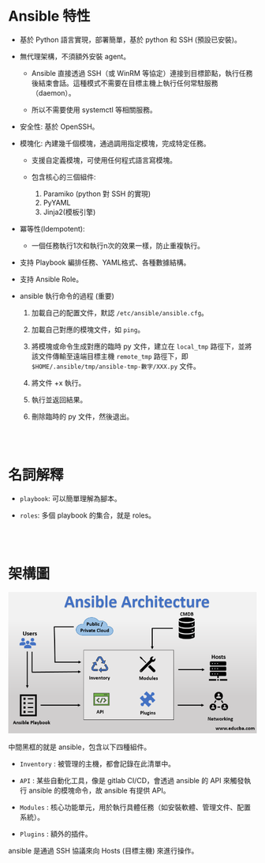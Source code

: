 # Ansible 特性

* 基於 Python 語言實現，部署簡單，基於 python 和 SSH (預設已安裝)。

* 無代理架構，不須額外安裝 agent。

    * Ansible 直接透過 SSH（或 WinRM 等協定）連接到目標節點，執行任務後結束會話。這種模式不需要在目標主機上執行任何常駐服務（daemon）。

    * 所以不需要使用 systemctl 等相關服務。

* 安全性: 基於 OpenSSH。

* 模塊化: 內建幾千個模塊，通過調用指定模塊，完成特定任務。

    * 支援自定義模塊，可使用任何程式語言寫模塊。

    * 包含核心的三個組件: 
        1. Paramiko (python 對 SSH 的實現)
        2. PyYAML
        3. Jinja2(模板引擎)

* 冪等性(Idempotent): 

    * 一個任務執行1次和執行n次的效果一樣，防止重複執行。

* 支持 Playbook 編排任務、YAML格式、各種數據結構。

* 支持 Ansible Role。

* ansible 執行命令的過程 (重要)

    1. 加載自己的配置文件，默認 `/etc/ansible/ansible.cfg`。

    2. 加載自己對應的模塊文件，如 `ping`。

    3. 將模塊或命令生成對應的臨時 py 文件，建立在 `local_tmp` 路徑下，並將該文件傳輸至遠端目標主機 `remote_tmp` 路徑下，即 `$HOME/.ansible/tmp/ansible-tmp-數字/XXX.py` 文件。

    4. 將文件 +x 執行。

    5. 執行並返回結果。

    6. 刪除臨時的 py 文件，然後退出。


<br/>

<br/>

# 名詞解釋

* `playbook`: 可以簡單理解為腳本。

* `roles`: 多個 playbook 的集合，就是 roles。


<br/>

<br/>

# 架構圖

<img src='../_image/ansible-architecture.png'>

<br/>



中間黑框的就是 ansible，包含以下四種組件。

* `Inventory` : 被管理的主機，都會記錄在此清單中。

* `API` : 某些自動化工具，像是 gitlab CI/CD，會透過 ansible 的 API 來觸發執行 ansible 的模塊命令，故 ansible 有提供 API。

* `Modules` : 核心功能單元，用於執行具體任務（如安裝軟體、管理文件、配置系統）。

* `Plugins` : 額外的插件。

ansible 是通過 SSH 協議來向 Hosts (目標主機) 來進行操作。